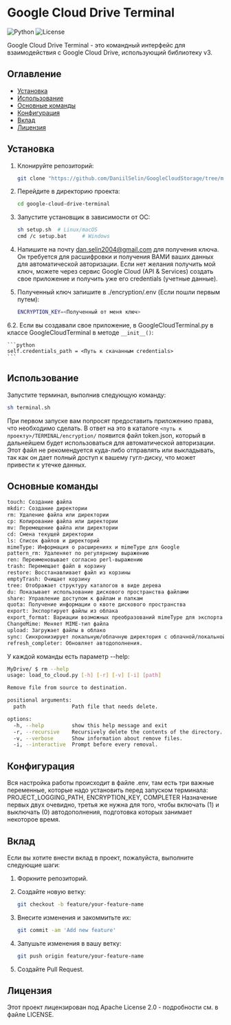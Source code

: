 # Google Cloud Drive Terminal

![Python](https://img.shields.io/badge/Python-3.8%2B-blue)
![License](https://img.shields.io/badge/License-Apache%202.0-green)

Google Cloud Drive Terminal - это командный интерфейс для взаимодействия с Google Cloud Drive, использующий библиотеку v3.

## Оглавление

- [Установка](#установка)
- [Использование](#использование)
- [Основные команды](#основные-команды)
- [Конфигурация](#конфигурация)
- [Вклад](#вклад)
- [Лицензия](#лицензия)

## Установка

1. Клонируйте репозиторий:

    ```sh
    git clone "https://github.com/DaniilSelin/GoogleCloudStorage/tree/main"
    ```

2. Перейдите в директорию проекта:

    ```sh
    cd google-cloud-drive-terminal
    ```

3. Запустите установщик в зависимости от ОС:

    ```sh
    sh setup.sh  # Linux/macOS
    cmd /c setup.bat     # Windows
    ```

4. Напишите на почту dan.selin2004@gmail.com для получения ключа. Он требуется для расшифровки и получения ВАМИ ваших данных для автоматической авторизации. Если нет желания получить мой ключ, можете через сервис Google Cloud (API & Services) создать свое приложение и получить уже его credentials (учетные данные).

5. Полученный ключ запишите в ./encryption/.env (Если пошли первым путем):

    ```sh
    ENCRYPTION_KEY=<Полученный от меня ключ>
    ```

6.2. Если вы создавали свое приложение, в GoogleCloudTerminal.py в классе GoogleCloudTerminal в методе `__init__()`:

    ```python
    self.credentials_path = <Путь к скачанным credentials>
    ```

## Использование

Запустите терминал, выполнив следующую команду:

```sh
sh terminal.sh
```

 При первом запуске вам попросят предоставить приложению права, что необходимо сделать. В ответ на это в каталоге `<путь к проекту>/TERMINAL/encryption/` появится файл token.json, который в дальнейшем будет использоваться для автоматической авторизации. Этот файл не рекомендуется куда-либо отправлять или выкладывать, так как он дает полный доступ к вашему гугл-диску, что может привести к утечке данных.

## Основные команды

```sh
touch: Создание файла
mkdir: Создание директории
rm: Удаление файла или директории
cp: Копирование файла или директории
mv: Перемещение файла или директории
cd: Смена текущей директории
ls: Список файлов и директорий
mimeType: Информация о расширениях и mimeType для Google
pattern_rm: Удаленяет по регулярному выражению
ren: Переименовывает согласно perl-выражению
trash: Перемещает файл в корзину
restore: Восстанавливает файл из корзины
emptyTrash: Очищает корзину
tree: Отображает структуру каталогов в виде дерева
du: Показывает использование дискового пространства файлами
share: Управление доступом к файлам и папкам
quota: Получение информации о квоте дискового пространства
export: Экспортирует файлы из облака
export_format: Вариации возможных преобразований mimeType для экспорта
ChangeMime: Меняет MIME-тип файла
upload: Загружает файлы в облако
sync: Синхронизирует локальную/облачную директория с облачной/локальной директорией
refresh_completer: Обновляет автодополнения.
```

У каждой команды есть параметр --help:

```sh
MyDrive/ $ rm --help
usage: load_to_cloud.py [-h] [-r] [-v] [-i] [path]

Remove file from source to destination.

positional arguments:
  path               Path file that needs delete.

options:
  -h, --help         show this help message and exit
  -r, --recursive    Recursively delete the contents of the directory.
  -v, --verbose      Show information about remove files.
  -i, --interactive  Prompt before every removal.
```

## Конфигурация

Вся настройка работы происходит в файле .env, там есть три важные переменные, которые надо установить перед запуском терминала:
 PROJECT_LOGGING_PATH, ENCRYPTION_KEY, COMPLETER
Назначение первых двух очевидно, третья же нужна для того, чтобы включать (1) и выключать (0) автодополнения, подготовка которых занимает некоторое время.

## Вклад

Если вы хотите внести вклад в проект, пожалуйста, выполните следующие шаги:

1. Форкните репозиторий.
2. Создайте новую ветку:

    ```sh
    git checkout -b feature/your-feature-name
    ```

3. Внесите изменения и закоммитьте их:

    ```sh
    git commit -am 'Add new feature'
    ```

4. Запушьте изменения в вашу ветку:

    ```sh
    git push origin feature/your-feature-name
    ```

5. Создайте Pull Request.

## Лицензия

Этот проект лицензирован под Apache License 2.0 - подробности см. в файле LICENSE.
